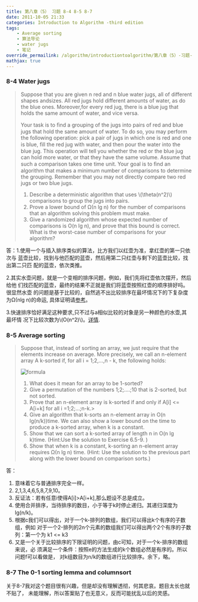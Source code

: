 ```yaml
---
title: 第八章（5） 习题 8-4 8-5 8-7
date: 2011-10-05 21:33
categories: Introduction to Algorithm -third edition
tags:
	- Average sorting
	- 算法导论
	- water jugs
	- 笔记
override_permailink: /algorithm/introductiontoalgorithm/第八章（5）-习题-8-4-8-5-8-7
mathjax: true
---
```


### 8-4 Water jugs

> Suppose that you are given n red and n blue water jugs, all of different
> shapes andsizes. All red jugs hold different amounts of water, as do the
> blue ones. Moreover,for every red jug, there is a blue jug that holds
> the same amount of water, and vice versa.
>
> Your task is to ﬁnd a grouping of the jugs into pairs of red and blue
> jugs that hold the same amount of water. To do so, you may perform the
> following operation: pick a pair of jugs in which one is red and one is
> blue, ﬁll the red jug with water, and then pour the water into the blue
> jug. This operation will tell you whether the red or the blue jug can
> hold more water, or that they have the same volume. Assume that such a
> comparison takes one time unit. Your goal is to ﬁnd an algorithm that
> makes a minimum number of comparisons to determine the grouping.
> Remember that you may not directly compare two red jugs or two blue
> jugs.
>
> 1.	Describe a deterministic algorithm that uses \\(\theta(n^2)\\)
>       comparisons	to group the jugs into pairs.
> 2.	Prove a lower bound of Ω(n lg n) for the number of comparisons that
> 		an algorithm solving this problem must make.
> 3. 	Give a randomized algorithm whose expected number of comparisons is
> 		O(n lg n), and prove that this bound is correct. What is the 
> 		worst-case number of comparisons for your algorithm?

答：1.使用一个与插入排序类似的算法，比方我们以红壶为准，拿红壶的第一只依次与
蓝壶比较，找到与他匹配的蓝壶，然后用第二只红壶与剩下的蓝壶比较，找出第二只匹
配的蓝壶，依次类推。

2.其实水壶问题，就是一个变相的排序问题，例如，我们先将红壶依次摆开，然后给他
们找匹配的蓝壶，最终的结果不正就是我们将蓝壶按照红壶的顺序排好吗。很显然水壶
的问题是基于比较的，自然逃不出比较排序在最坏情况下的下复杂度为Ω(nlg n)的命运,
具体证明请[参考][]。

3.快速排序恰好满足这种要求,只不过与a相似比较的对象是另一种颜色的水壶,其最坏情
况下比较次数为\\(O(n^2)\\)。[详情][].

### 8-5 Average sorting

> Suppose that, instead of sorting an array, we just require that the
> elements increase on average. More precisely, we call an n-element array
> A k-sorted if, for all i = 1;2,...,n - k, the following holds:
>
> ![formula][]
>
> 1.	What does it mean for an array to be 1-sorted?
> 2. 	Give a permutation of the numbers 1;2;....;10 that is 2-sorted, but
> 		not sorted.
> 3. 	Prove that an n-element array is k-sorted if and only if 
> 		A[i] <= A[i+k] for all i =1;2;...;n-k.> 
> 4. 	Give an algorithm that k-sorts an n-element array in O(n lg(n/k))time.
>		We can also show a lower bound on the time to produce a k-sorted
> 		array, when k is a constant. 
> 5. 	Show that we can sort a k-sorted array of length n in O(n lg k)time.
> 		(Hint:Use the solution to Exercise 6.5-9. ) 
> 6. 	Show that when k is a constant, k-sorting an n-element array requires
> 		Ω(n lg n) time. (Hint: Use the solution to the previous part along with
>		the lower bound on comparison sorts.)

答：

1.	意味着它与普通排序完全一样。
2.	2,1,3,4,6,5,8,7,9,10。
3.	反证法：若有任意i使得A[i]\>A[i+k],那么题设不总是成立。
4.	使用合并排序，当待排序的数目，小于等于k时停止递归。其递归深度为lg(n/k)。
5.	根据c我们可以得出，对于一个k-排列的数组，我们可以得出k个有序的子数组，例如
	对于一个2-排列的2n个元素的数组我们可以得出两个2个有序的子数列：第一个为
	k1 <= k3
6.	又是一个关于比较排序的下限证明的问题，由c可知，对于一个k-排序的数组来说，必
	须满足一个条件：按照e的方法生成的k个数组必然是有序的。所以问题f可以看做是，
	对k组数目为n/k的数组进行比较排序。余下，略。

### 8-7 The 0-1 sorting lemma and columnsort

关于8-7我对这个题目很有兴趣，但是却没有理解透彻，何其悲哀。题目太长也就不贴了，
未能理解，所以答案贴了也无意义，反而可能扰乱以后的灵感。

[参考]: http://www.roading.org/algorithm/introductiontoalgorithm/%E7%AE%97%E6%B3%95%E5%AF%BC%E8%AE%BA-%E7%AC%AC%E5%85%AB%E7%AB%A0%EF%BC%881%EF%BC%89-%E6%AF%94%E8%BE%83%E6%8E%92%E5%BA%8F%E5%9C%A8%E6%9C%80%E5%9D%8F%E6%83%85%E5%86%B5%E4%B8%8B%E6%97%B6%E9%97%B4.html
[详情]: http://www.roading.org/algorithm/introductiontoalgorithm/%E7%AC%AC%E4%B8%83%E7%AB%A0%EF%BC%881%EF%BC%89-%E5%BF%AB%E9%80%9F%E6%8E%92%E5%BA%8F.html
[formula]: http://www.roading.org/images/2011-10/wps_clip_image-2493_thumb.png
